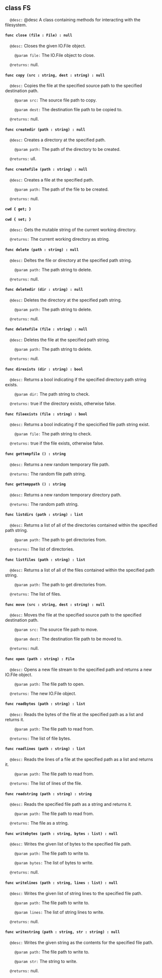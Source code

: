 ## class FS

&nbsp;&nbsp;&nbsp;&nbsp;```@desc:``` @desc A class containing methods for interacting with the filesystem.

#### ```func close (file : File) : null```

&nbsp;&nbsp;&nbsp;&nbsp;```@desc:``` Closes the given IO.File object.

&nbsp;&nbsp;&nbsp;&nbsp;&nbsp;&nbsp;&nbsp;&nbsp;```@param file:``` The IO.File object to close.

&nbsp;&nbsp;&nbsp;&nbsp;```@returns:``` null.

#### ```func copy (src : string, dest : string) : null```

&nbsp;&nbsp;&nbsp;&nbsp;```@desc:``` Copies the file at the specified source path to the specified destination path.

&nbsp;&nbsp;&nbsp;&nbsp;&nbsp;&nbsp;&nbsp;&nbsp;```@param src:``` The source file path to copy.

&nbsp;&nbsp;&nbsp;&nbsp;&nbsp;&nbsp;&nbsp;&nbsp;```@param dest:``` The destination file path to be copied to.

&nbsp;&nbsp;&nbsp;&nbsp;```@returns:``` null.

#### ```func createdir (path : string) : null```

&nbsp;&nbsp;&nbsp;&nbsp;```@desc:``` Creates a directory at the specified path.

&nbsp;&nbsp;&nbsp;&nbsp;&nbsp;&nbsp;&nbsp;&nbsp;```@param path:``` The path of the directory to be created.

&nbsp;&nbsp;&nbsp;&nbsp;```@returns:``` ull.

#### ```func createfile (path : string) : null```

&nbsp;&nbsp;&nbsp;&nbsp;```@desc:``` Creates a file at the specified path.

&nbsp;&nbsp;&nbsp;&nbsp;&nbsp;&nbsp;&nbsp;&nbsp;```@param path:``` The path of the file to be created.

&nbsp;&nbsp;&nbsp;&nbsp;```@returns:``` null.

#### ```cwd { get; }```

#### ```cwd { set; }```

&nbsp;&nbsp;&nbsp;&nbsp;```@desc:``` Gets the mutable string of the current working directory.

&nbsp;&nbsp;&nbsp;&nbsp;```@returns:``` The current working directory as string.

#### ```func delete (path : string) : null```

&nbsp;&nbsp;&nbsp;&nbsp;```@desc:``` Deltes the file or directory at the specified path string.

&nbsp;&nbsp;&nbsp;&nbsp;&nbsp;&nbsp;&nbsp;&nbsp;```@param path:``` The path string to delete.

&nbsp;&nbsp;&nbsp;&nbsp;```@returns:``` null.

#### ```func deletedir (dir : string) : null```

&nbsp;&nbsp;&nbsp;&nbsp;```@desc:``` Deletes the directory at the specified path string.

&nbsp;&nbsp;&nbsp;&nbsp;&nbsp;&nbsp;&nbsp;&nbsp;```@param path:``` The path string to delete.

&nbsp;&nbsp;&nbsp;&nbsp;```@returns:``` null.

#### ```func deletefile (file : string) : null```

&nbsp;&nbsp;&nbsp;&nbsp;```@desc:``` Deletes the file at the specified path string.

&nbsp;&nbsp;&nbsp;&nbsp;&nbsp;&nbsp;&nbsp;&nbsp;```@param path:``` The path string to delete.

&nbsp;&nbsp;&nbsp;&nbsp;```@returns:``` null.

#### ```func direxists (dir : string) : bool```

&nbsp;&nbsp;&nbsp;&nbsp;```@desc:``` Returns a bool indicating if the specified directory path string exists.

&nbsp;&nbsp;&nbsp;&nbsp;&nbsp;&nbsp;&nbsp;&nbsp;```@param dir:``` The path string to check.

&nbsp;&nbsp;&nbsp;&nbsp;```@returns:``` true if the directory exists, otherwise false.

#### ```func fileexists (file : string) : bool```

&nbsp;&nbsp;&nbsp;&nbsp;```@desc:``` Returns a bool indicating if the specicified file path string exist.

&nbsp;&nbsp;&nbsp;&nbsp;&nbsp;&nbsp;&nbsp;&nbsp;```@param file:``` The path string to check.

&nbsp;&nbsp;&nbsp;&nbsp;```@returns:``` true if the file exists, otherwise false.

#### ```func gettempfile () : string```

&nbsp;&nbsp;&nbsp;&nbsp;```@desc:``` Returns a new random temporary file path.

&nbsp;&nbsp;&nbsp;&nbsp;```@returns:``` The random file path string.

#### ```func gettemppath () : string```

&nbsp;&nbsp;&nbsp;&nbsp;```@desc:``` Returns a new random temporary directory path.

&nbsp;&nbsp;&nbsp;&nbsp;```@returns:``` The random path string.

#### ```func listdirs (path : string) : list```

&nbsp;&nbsp;&nbsp;&nbsp;```@desc:``` Returns a list of all of the directories contained within the specified path string.

&nbsp;&nbsp;&nbsp;&nbsp;&nbsp;&nbsp;&nbsp;&nbsp;```@param path:``` The path to get directories from.

&nbsp;&nbsp;&nbsp;&nbsp;```@returns:``` The list of directories.

#### ```func listfiles (path : string) : list```

&nbsp;&nbsp;&nbsp;&nbsp;```@desc:``` Returns a list of all of the files contained within the specified path string.

&nbsp;&nbsp;&nbsp;&nbsp;&nbsp;&nbsp;&nbsp;&nbsp;```@param path:``` The path to get directories from.

&nbsp;&nbsp;&nbsp;&nbsp;```@returns:``` The list of files.

#### ```func move (src : string, dest : string) : null```

&nbsp;&nbsp;&nbsp;&nbsp;```@desc:``` Moves the file at the specified source path to the specified destination path.

&nbsp;&nbsp;&nbsp;&nbsp;&nbsp;&nbsp;&nbsp;&nbsp;```@param src:``` The source file path to move.

&nbsp;&nbsp;&nbsp;&nbsp;&nbsp;&nbsp;&nbsp;&nbsp;```@param dest:``` The destination file path to be moved to.

&nbsp;&nbsp;&nbsp;&nbsp;```@returns:``` null.

#### ```func open (path : string) : File```

&nbsp;&nbsp;&nbsp;&nbsp;```@desc:``` Opens a new file stream to the specified path and returns a new IO.File object.

&nbsp;&nbsp;&nbsp;&nbsp;&nbsp;&nbsp;&nbsp;&nbsp;```@param path:``` The file path to open.

&nbsp;&nbsp;&nbsp;&nbsp;```@returns:``` The new IO.File object.

#### ```func readbytes (path : string) : list```

&nbsp;&nbsp;&nbsp;&nbsp;```@desc:``` Reads the bytes of the file at the specified path as a list and returns it.

&nbsp;&nbsp;&nbsp;&nbsp;&nbsp;&nbsp;&nbsp;&nbsp;```@param path:``` The file path to read from.

&nbsp;&nbsp;&nbsp;&nbsp;```@returns:``` The list of file bytes.

#### ```func readlines (path : string) : list```

&nbsp;&nbsp;&nbsp;&nbsp;```@desc:``` Reads the lines of a file at the specified path as a list and returns it.

&nbsp;&nbsp;&nbsp;&nbsp;&nbsp;&nbsp;&nbsp;&nbsp;```@param path:``` The file path to read from.

&nbsp;&nbsp;&nbsp;&nbsp;```@returns:``` The list of lines of the file.

#### ```func readstring (path : string) : string```

&nbsp;&nbsp;&nbsp;&nbsp;```@desc:``` Reads the specified file path as a string and returns it.

&nbsp;&nbsp;&nbsp;&nbsp;&nbsp;&nbsp;&nbsp;&nbsp;```@param path:``` The file path to read from.

&nbsp;&nbsp;&nbsp;&nbsp;```@returns:``` The file as a string.

#### ```func writebytes (path : string, bytes : list) : null```

&nbsp;&nbsp;&nbsp;&nbsp;```@desc:``` Writes the given list of bytes to the specified file path.

&nbsp;&nbsp;&nbsp;&nbsp;&nbsp;&nbsp;&nbsp;&nbsp;```@param path:``` The file path to write to.

&nbsp;&nbsp;&nbsp;&nbsp;&nbsp;&nbsp;&nbsp;&nbsp;```@param bytes:``` The list of bytes to write.

&nbsp;&nbsp;&nbsp;&nbsp;```@returns:``` null.

#### ```func writelines (path : string, lines : list) : null```

&nbsp;&nbsp;&nbsp;&nbsp;```@desc:``` Writes the given list of string lines to the specified file path.

&nbsp;&nbsp;&nbsp;&nbsp;&nbsp;&nbsp;&nbsp;&nbsp;```@param path:``` The file path to write to.

&nbsp;&nbsp;&nbsp;&nbsp;&nbsp;&nbsp;&nbsp;&nbsp;```@param lines:``` The list of string lines to write.

&nbsp;&nbsp;&nbsp;&nbsp;```@returns:``` null.

#### ```func writestring (path : string, str : string) : null```

&nbsp;&nbsp;&nbsp;&nbsp;```@desc:``` Writes the given string as the contents for the specified file path.

&nbsp;&nbsp;&nbsp;&nbsp;&nbsp;&nbsp;&nbsp;&nbsp;```@param path:``` The file path to write to.

&nbsp;&nbsp;&nbsp;&nbsp;&nbsp;&nbsp;&nbsp;&nbsp;```@param str:``` The string to write.

&nbsp;&nbsp;&nbsp;&nbsp;```@returns:``` null.

